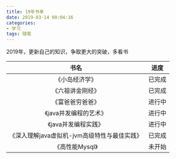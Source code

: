 ```yaml
---
title: 19年书单
date: 2019-03-14 00:04:16
categories: 
- 学习
tags: 随笔
---
```


2019年，更新自己的知识，争取更大的突破，多看书

|书名|进度|
|:---:|:---:|
|《小岛经济学》|已完成|
|《六祖讲金刚经》|已完成|
|《富爸爸穷爸爸》|进行中|
|《java并发编程的艺术》|进行中|
|《java并发编程实践》|进行中|
|《深入理解java虚拟机-jvm高级特性与最佳实践》|已完成|
|《高性能Mysql》|未开始|
